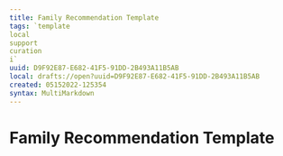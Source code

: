 ```yaml
---
title: Family Recommendation Template
tags: `template
local
support
curation
i`
uuid: D9F92E87-E682-41F5-91DD-2B493A11B5AB
local: drafts://open?uuid=D9F92E87-E682-41F5-91DD-2B493A11B5AB
created: 05152022-125354
syntax: MultiMarkdown
---
```

 # Family Recommendation Template 